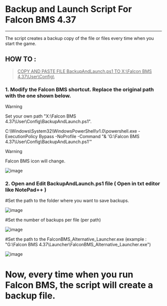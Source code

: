 # Backup and Launch Script For Falcon BMS 4.37
---
The script creates a backup copy of the file or files every time when you start the game.



## HOW TO :

> <ins>COPY AND PASTE FILE BackupAndLaunch.ps1 TO X:\Falcon BMS 4.37\User\Config\ </ins>

### 1. Modify the Falcon BMS shortcut. Replace the original path with the one shown below.
> [!WARNING] 
> Set your own path "X:\Falcon BMS 4.37\User\Config\BackupAndLaunch.ps1".
   
   C:\Windows\System32\WindowsPowerShell\v1.0\powershell.exe -ExecutionPolicy Bypass -NoProfile -Command "& 'G:\Falcon BMS 4.37\User\Config\BackupAndLaunch.ps1'"

   > [!WARNING]
> Falcon BMS icon will change.
> 

   ![image](https://github.com/user-attachments/assets/8b93f276-e4c6-4400-abe7-c68524e049e5)


### 2. Open and Edit BackupAndLaunch.ps1 file ( Open in txt editor like NotePad++ )

   #Set the path to the folder where you want to save backups.

   ![image](https://github.com/user-attachments/assets/b8afd024-605e-4538-95bf-8012e675654e)


   #Set the number of backups per file (per path)

   ![image](https://github.com/user-attachments/assets/aa96ed37-98b5-4ff4-be31-8b93fcd93c9d)


   #Set the path to the FalconBMS_Alternative_Launcher.exe (example : "G:\Falcon BMS 4.37\Launcher\FalconBMS_Alternative_Launcher.exe")

   ![image](https://github.com/user-attachments/assets/86c9ed15-f98a-4319-95ac-0d464106f31a)


   #  Now, every time when you run Falcon BMS, the script will create a backup file.




   


   


   


